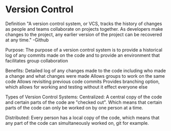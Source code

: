 # Version Control

Definition
"A version control system, or VCS, tracks the history of changes as people and teams collaborate on projects together. As developers make changes to the project, 
any earlier version of the project can be recovered at any time." -Github

Purpose:
The purpose of a version control system is to provide a historical log of any commits made on the code and to provide an environment that facilitates group collaboration

Benefits:
Detailed log of any changes made to the code including who made a change and what changes were made
Allows groups to work on the same code 
Allows revisiting previous code commits 
Provides branching option, which allows for working and testing without it effect everyone else

Types of Version Control Systems:
Centralized: A central copy of the code and certain parts of the code are "checked out". Which means that certain parts of the code can only be worked on by one person at a time.

Distributed: Every person has a local copy of the code, which means that any part of the code can simultaneously worked on, git for example.
